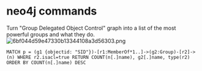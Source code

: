 # neo4j commands

Turn "Group Delegated Object Control" graph into a list of the most powerful groups and what they do.
![6bf044d59e47330b13344108a3d56303.png](../../_resources/6bf044d59e47330b13344108a3d56303.png)
```
MATCH p = (g1 {objectid: "SID"})-[r1:MemberOf*1..]->(g2:Group)-[r2]->(n) WHERE r2.isacl=true RETURN COUNT(n[.]name), g2[.]name, type(r2) ORDER BY COUNT(n[.]name) DESC
```